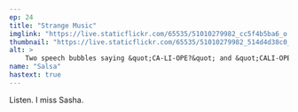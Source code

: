 ```yaml
---
ep: 24
title: "Strange Music"
imglink: "https://live.staticflickr.com/65535/51010279982_cc5f4b5ba6_o.jpg"
thumbnail: "https://live.staticflickr.com/65535/51010279982_514d4d38c0_q.jpg"
alt: >
    Two speech bubbles saying &quot;CA-LI-OPE?&quot; and &quot;CALI-OPE?&quot;, with music notes around them.
name: "Salsa"
hastext: true
---
```

Listen. I miss Sasha.